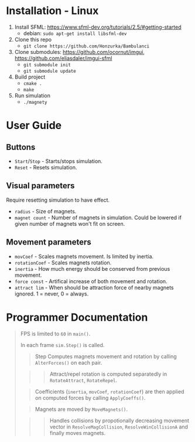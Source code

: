 # Installation - Linux
1. Install SFML: https://www.sfml-dev.org/tutorials/2.5/#getting-started
    * debian: `sudo apt-get install libsfml-dev`
2. Clone this repo
    * `git clone https://github.com/Honzurka/Bambulanci`
3. Clone submodules: https://github.com/ocornut/imgui, https://github.com/eliasdaler/imgui-sfml
    * `git submodule init`
    * `git submodule update`
4. Build project
    * `cmake .`
    * `make`
5. Run simulation
    * `./magnety`

# User Guide
## Buttons
- `Start`/`Stop` - Starts/stops simulation.
- `Reset` - Resets simulation.

## Visual parameters
Require resetting simulation to have effect.
- `radius` - Size of magnets.
- `magnet count` - Number of magnets in simulation. Could be lowered if given number of magnets won't fit on screen.

## Movement parameters
- `movCoef` - Scales magnets movement. Is limited by inertia.
- `rotationCoef` - Scales magnets rotation.
- `inertia` - How much energy should be conserved from previous movement.
- `force const` - Artifical increase of both movement and rotation.
- `attract lim` - When should be attraction force of nearby magnets ignored. 1 = never, 0 = always.

# Programmer Documentation
> FPS is limited to `60` in `main()`.
> 
> In each frame `sim.Step()` is called.
> 
>> Step Computes magnets movement and rotation by calling `AlterForces()` on each pair.
> 
>>> Attract/repel rotation is computed separatedly in `RotateAttract`, `RotateRepel`.
>
>> Coefficients (`inertia`, `movCoef`, `rotationCoef`) are then applied on computed forces by calling `ApplyCoeffs()`.
> 
>> Magnets are moved by `MoveMagnets()`.
> 
>>> Handles collisions by propotionally decreasing movement vector in `ResolveMagCollision`, `ResolveWinCollisionA` and finally moves magnets.





